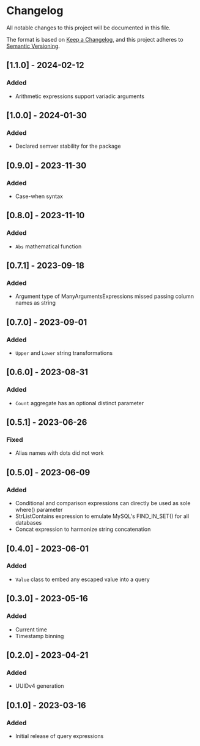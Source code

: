 # Changelog

All notable changes to this project will be documented in this file.

The format is based on [Keep a Changelog](https://keepachangelog.com/en/1.0.0/),
and this project adheres to [Semantic Versioning](https://semver.org/spec/v2.0.0.html).

## [1.1.0] - 2024-02-12
### Added
* Arithmetic expressions support variadic arguments

## [1.0.0] - 2024-01-30
### Added
* Declared semver stability for the package

## [0.9.0] - 2023-11-30
### Added
* Case-when syntax

## [0.8.0] - 2023-11-10
### Added
* `Abs` mathematical function

## [0.7.1] - 2023-09-18
### Added
* Argument type of ManyArgumentsExpressions missed passing column names as string

## [0.7.0] - 2023-09-01
### Added
* `Upper` and `Lower` string transformations

## [0.6.0] - 2023-08-31
### Added
* `Count` aggregate has an optional distinct parameter

## [0.5.1] - 2023-06-26
### Fixed
* Alias names with dots did not work

## [0.5.0] - 2023-06-09
### Added
* Conditional and comparison expressions can directly be used as sole where() parameter
* StrListContains expression to emulate MySQL's FIND_IN_SET() for all databases
* Concat expression to harmonize string concatenation

## [0.4.0] - 2023-06-01
### Added
* `Value` class to embed any escaped value into a query

## [0.3.0] - 2023-05-16
### Added
* Current time
* Timestamp binning

## [0.2.0] - 2023-04-21
### Added
* UUIDv4 generation

## [0.1.0] - 2023-03-16
### Added
* Initial release of query expressions
